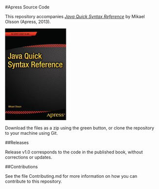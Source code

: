 #Apress Source Code

This repository accompanies [*Java Quick Syntax Reference*](http://www.apress.com/9781430262862) by Mikael  Olsson (Apress, 2013).

![Cover image](9781430262862.jpg)

Download the files as a zip using the green button, or clone the repository to your machine using Git.

##Releases

Release v1.0 corresponds to the code in the published book, without corrections or updates.

##Contributions

See the file Contributing.md for more information on how you can contribute to this repository.
